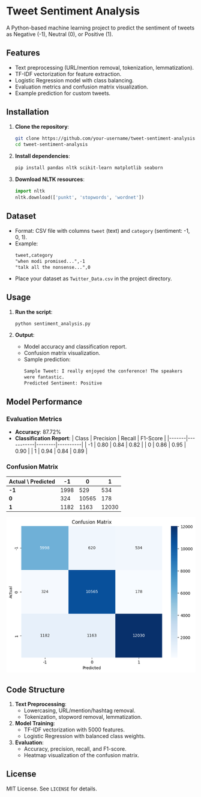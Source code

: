 # Tweet Sentiment Analysis

A Python-based machine learning project to predict the sentiment of tweets as Negative (-1), Neutral (0), or Positive (1).

## Features
- Text preprocessing (URL/mention removal, tokenization, lemmatization).
- TF-IDF vectorization for feature extraction.
- Logistic Regression model with class balancing.
- Evaluation metrics and confusion matrix visualization.
- Example prediction for custom tweets.

## Installation

1. **Clone the repository**:
   ```bash
   git clone https://github.com/your-username/tweet-sentiment-analysis.git
   cd tweet-sentiment-analysis
   ```

2. **Install dependencies**:
   ```bash
   pip install pandas nltk scikit-learn matplotlib seaborn
   ```

3. **Download NLTK resources**:
   ```python
   import nltk
   nltk.download(['punkt', 'stopwords', 'wordnet'])
   ```

## Dataset
- Format: CSV file with columns `tweet` (text) and `category` (sentiment: -1, 0, 1).
- Example:
  ```
  tweet,category
  "when modi promised...",-1
  "talk all the nonsense...",0
  ```
- Place your dataset as `Twitter_Data.csv` in the project directory.

## Usage
1. **Run the script**:
   ```bash
   python sentiment_analysis.py
   ```

2. **Output**:
   - Model accuracy and classification report.
   - Confusion matrix visualization.
   - Sample prediction:
     ```
     Sample Tweet: I really enjoyed the conference! The speakers were fantastic.
     Predicted Sentiment: Positive
     ```

## Model Performance
### Evaluation Metrics
- **Accuracy**: 87.72%
- **Classification Report**:
  | Class | Precision | Recall | F1-Score |
  |-------|-----------|--------|----------|
  | -1    | 0.80      | 0.84   | 0.82     |
  | 0     | 0.86      | 0.95   | 0.90     |
  | 1     | 0.94      | 0.84   | 0.89     |

### Confusion Matrix
| Actual \ Predicted | -1   | 0     | 1     |
|--------------------|------|-------|-------|
| **-1**             | 1998 | 529   | 534   |
| **0**              | 324  | 10565 | 178   |
| **1**              | 1182 | 1163  | 12030 |

![Confusion Matrix](confusion_matrix.png)

## Code Structure
1. **Text Preprocessing**:
   - Lowercasing, URL/mention/hashtag removal.
   - Tokenization, stopword removal, lemmatization.
2. **Model Training**:
   - TF-IDF vectorization with 5000 features.
   - Logistic Regression with balanced class weights.
3. **Evaluation**:
   - Accuracy, precision, recall, and F1-score.
   - Heatmap visualization of the confusion matrix.

## License
MIT License. See `LICENSE` for details.

